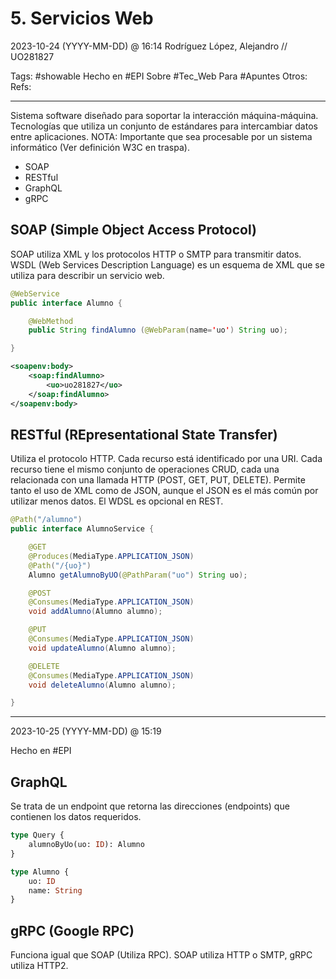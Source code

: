 # 5. Servicios Web
2023-10-24 (YYYY-MM-DD) @ 16:14
Rodríguez López, Alejandro // UO281827

Tags:
	#showable
	Hecho en #EPI
	Sobre #Tec_Web 
	Para #Apuntes
	Otros:
	Refs:
 
<hr>

Sistema software diseñado para soportar la interacción máquina-máquina.
Tecnologías que utiliza un conjunto de estándares para intercambiar datos entre aplicaciones.
NOTA: Importante que sea procesable por un sistema informático (Ver definición W3C en traspa).

- SOAP
- RESTful
- GraphQL
- gRPC

## SOAP (Simple Object Access Protocol)

SOAP utiliza XML y los protocolos HTTP o SMTP para transmitir datos.
WSDL (Web Services Description Language) es un esquema de XML que se utiliza para describir un servicio web.

```java
@WebService
public interface Alumno {

	@WebMethod
	public String findAlumno (@WebParam(name='uo') String uo);

}
```

```xml
<soapenv:body>
	<soap:findAlumno>
		<uo>uo281827</uo>
	</soap:findAlumno>
</soapenv:body>
```

## RESTful (REpresentational State Transfer)

Utiliza el protocolo HTTP.
Cada recurso está identificado por una URI.
Cada recurso tiene el mismo conjunto de operaciones CRUD, cada una relacionada con una llamada HTTP (POST, GET, PUT, DELETE).
Permite tanto el uso de XML como de JSON, aunque el JSON es el más común por utilizar menos datos.
El WDSL es opcional en REST.

```java
@Path("/alumno")
public interface AlumnoService {

	@GET
	@Produces(MediaType.APPLICATION_JSON)
	@Path("/{uo}")
	Alumno getAlumnoByUO(@PathParam("uo") String uo);

	@POST
	@Consumes(MediaType.APPLICATION_JSON)
	void addAlumno(Alumno alumno);

	@PUT
	@Consumes(MediaType.APPLICATION_JSON)
	void updateAlumno(Alumno alumno);

	@DELETE
	@Consumes(MediaType.APPLICATION_JSON)
	void deleteAlumno(Alumno alumno);

}
```

<hr>

2023-10-25 (YYYY-MM-DD) @ 15:19

Hecho en #EPI

## GraphQL

Se trata de un endpoint que retorna las direcciones (endpoints) que contienen los datos requeridos.

```graphql
type Query {
	alumnoByUo(uo: ID): Alumno
}

type Alumno {
	uo: ID
	name: String
}
```

## gRPC (Google RPC)

Funciona igual que SOAP (Utiliza RPC).
SOAP utiliza HTTP o SMTP, gRPC utiliza HTTP2.
